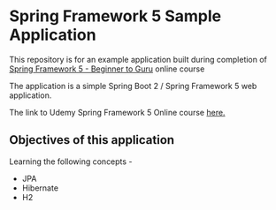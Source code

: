 # Spring Framework 5 Sample Application

This repository is for an example application built during completion of [Spring Framework 5 - Beginner to Guru](https://courses.springframework.guru/p/spring-framework-5-begginer-to-guru) online course

The application is a simple Spring Boot 2 / Spring Framework 5 web application.

The link to Udemy Spring Framework 5 Online course [here.](https://courses.springframework.guru/p/spring-framework-5-begginer-to-guru)

## Objectives of this application

Learning the following concepts -
  * JPA
  * Hibernate
  * H2
